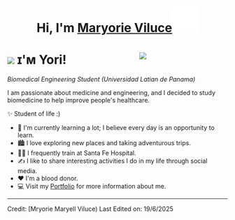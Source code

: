 # <h1 align="center">Hi, I'm <a href="[https://github.com/maracosta17](https://github.com/maracosta17)">Maryorie Viluce<a><img src="https://github.com/Kathryn-Jie/Kathryn-Jie/blob/main/wave.gif" width="60px" /></h1>
    
<p align="center">
</p>

<div>

<!--Night Owl image-->
<div>
  <img align="right" width="40%" src="https://owlbertsio-resized.s3.amazonaws.com/Popper.psd.full.png">
</div>

<!--Header Name-->
# <img src="https://emojis.slackmojis.com/emojis/images/1531849430/4246/blob-sunglasses.gif?1531849430" width="30"/> ɪ'ᴍ Yori! 
*Biomedical Engineering Student (Universidad Latian de Panama)*
<br /> 
    
<!--Start Intro-->               
<p align="left">I am passionate about medicine and engineering, and I decided to study biomedicine to help improve people's healthcare. </p>

✨ Student of life :)
- 🌱 I'm currently learning a lot; I believe every day is an opportunity to learn.
- 🏙 I love exploring new places and taking adventurous trips.
- 💁‍♂️ I frequently train at Santa Fe Hospital.
- ✍ I like to share interesting activities I do in my life through social media.
- ❤ I'm a blood donor.
- 💻 Visit my [Portfolio]([https://kiran1689.github.io](https://maracosta17.github.io/)) for more information about me.
<!--End Intro-->



------
Credit: [Mryorie Maryell Viluce)
Last Edited on: 19/6/2025
